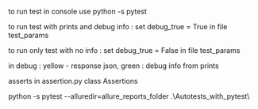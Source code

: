 to run test in console use python -s pytest

to run test with prints and debug info : set debug_true = True
in file test_params

to run only test with no info : set debug_true = False
in file test_params

in debug : yellow - response json, green : debug info from prints

asserts in assertion.py class Assertions

python -s pytest --alluredir=allure_reports_folder .\Autotests_with_pytest\